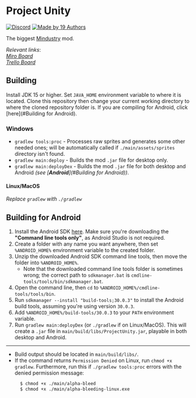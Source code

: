 # Project Unity

[![Discord](https://img.shields.io/discord/782583108473978880.svg?color=7289da&label=AvantTeam&logo=discord&style=flat-square)](https://discord.gg/V6ygvgGVqE)
[![Made by 19 Authors](https://img.shields.io/badge/Made%20by-19%20Authors-blue?style=flat-square)](https://www.youtube.com/watch?v=dQw4w9WgXcQ)

The biggest [Mindustry](https://github.com/Anuken/Mindustry/) mod.

_Relevant links_:
<br>
[*Miro Board*](https://miro.com/app/board/o9J_lejcuWo=/)  
[*Trello Board*](https://trello.com/b/oNa7R7bq/project-unity)

## Building

Install JDK 15 or higher. Set `JAVA_HOME` environment variable to where it is located. Clone this repository then change your current working directory to where the cloned repository folder is. If you are compiling for Android, click [here](#Building for Android).

### Windows

- `gradlew tools:proc` - Processes raw sprites and generates some other needed ones; will be automatically called if `./main/assets/sprites` directory isn't found.
- `gradlew main:deploy` - Builds the mod `.jar` file for desktop only.
- `gradlew main:deployDex` - Builds the mod `.jar` file for both desktop and Android _(see [**Android**](#Building for Android))_.

#### Linux/MacOS

<m>_Replace `gradlew` with `./gradlew`_</m>

## Building for Android

1. Install the Android SDK [here](https://developer.android.com/studio). Make sure you're downloading the **"Command line tools only"**, as Android Studio is not required.
2. Create a folder with any name you want anywhere, then set `%ANDROID_HOME%` environment variable to the created folder.
3. Unzip the downloaded Android SDK command line tools, then move the folder into `%ANDROID_HOME%`.
    * Note that the downloaded command line tools folder is sometimes wrong; the correct path to `sdkmanager.bat` is `cmdline-tools/tools/bin/sdkmanager.bat`.
4. Open the command line, then `cd` to `%ANDROID_HOME%/cmdline-tools/tools/bin`.
5. Run `sdkmanager --install "build-tools;30.0.3"` to install the Android build tools, assuming you're using version `30.0.3`.
6. Add `%ANDROID_HOME%/build-tools/30.0.3` to your `PATH` environment variable.
7. Run `gradlew main:deployDex` (or `./gradlew` if on Linux/MacOS). This will create a `.jar` file in `main/build/libs/ProjectUnity.jar`, playable in both desktop and Android.

---

- Build output should be located in `main/build/libs/`.
- If the command returns `Permission Denied` on Linux, run `chmod +x gradlew`. Furthermore, run this if `./gradlew tools:proc` errors with the denied permission message:
  ```bash
    $ chmod +x ./main/alpha-bleed
    $ chmod +x ./main/alpha-bleeding-linux.exe
  ```
